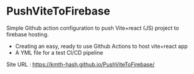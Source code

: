 # PushViteToFirebase
Simple Github action configuration to push Vite+react (JS) project to firebase hosting.

- Creating an easy, ready to use Github Actions to host vite+react app 
- A YML file for a test CI/CD pipeline  


Site URL : https://kmth-hash.github.io/PushViteToFirebase/
